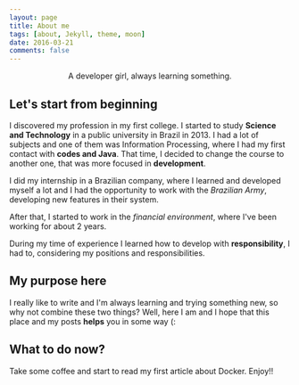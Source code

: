 ```yaml
---
layout: page
title: About me
tags: [about, Jekyll, theme, moon]
date: 2016-03-21
comments: false
---
```

    
<center>A developer girl, always learning something.</center>

## Let's start from beginning

I discovered my profession in my first college. I started to study **Science and Technology** in a public university in Brazil in 2013. I had a lot of subjects and one of them was Information Processing, where I had my first contact with **codes and Java**. That time, I decided to change the course to another one, that was more focused in **development**. 

I did my internship in a Brazilian company, where I learned and developed myself a lot and I had the opportunity to work with the *Brazilian Army*, developing new features in their system.

After that, I started to work in the *financial environment*, where I've been working for about 2 years.

During my time of experience I learned how to develop with **responsibility**, I had to, considering my positions and responsibilities.

## My purpose here

I really like to write and I'm always learning and trying something new, so why not combine these two things? Well, here I am and I hope that this place and my posts **helps** you in some way (:



## What to do now?

Take some coffee and start to read my first article about Docker. Enjoy!!

